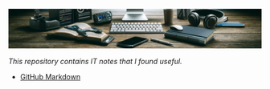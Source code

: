 ![logo](/assets/images/logo.webp)

*This repository contains IT notes that I found useful.*

- [GitHub Markdown](/docs/github-markdown.md)
